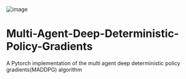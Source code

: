 ![image](https://github.com/razisamuely/Multi-Agent-Deep-Deterministic-Policy-Gradients-PyTorch/blob/main/gifs/MADDPG_Multi_Agent_Deep_Deterministic_Policy_Gradient_%7C%7C_simple_adversary_game_%7C%7C_good_agents_are_protecting_the_green_landmark_from_the_bad_red_agents.gif)

# Multi-Agent-Deep-Deterministic-Policy-Gradients
A Pytorch implementation of the multi agent deep deterministic policy gradients(MADDPG) algorithm

